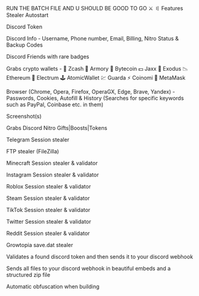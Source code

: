 RUN THE BATCH FILE AND U SHOULD BE GOOD TO GO
⚔️ 〢 Features
Stealer
Autostart 

Discord Token

Discord Info - Username, Phone number, Email, Billing, Nitro Status & Backup Codes

Discord Friends with rare badges

Grabs crypto wallets - 💸 Zcash 🚀 Armory 📀 Bytecoin 💵 Jaxx 💎 Exodus 📉 Ethereum 🔨 Electrum 🕹️ AtomicWallet 💹 Guarda ⚡ Coinomi 🦊 MetaMask

Browser (Chrome, Opera, Firefox, OperaGX, Edge, Brave, Yandex) - Passwords, Cookies, Autofill & History (Searches for specific keywords such as PayPal, Coinbase etc. in them)

Screenshot(s)

Grabs Discord Nitro Gifts|Boosts|Tokens

Telegram Session stealer

FTP stealer (FileZilla)

Minecraft Session stealer & validator

Instagram Session stealer & validator

Roblox Session stealer & validator

Steam Session stealer & validator

TikTok Session stealer & validator

Twitter Session stealer & validator

Reddit Session stealer & validator

Growtopia save.dat stealer



Validates a found discord token and then sends it to your discord webhook

Sends all files to your discord webhook in beautiful embeds and a structured zip file

Automatic obfuscation when building
